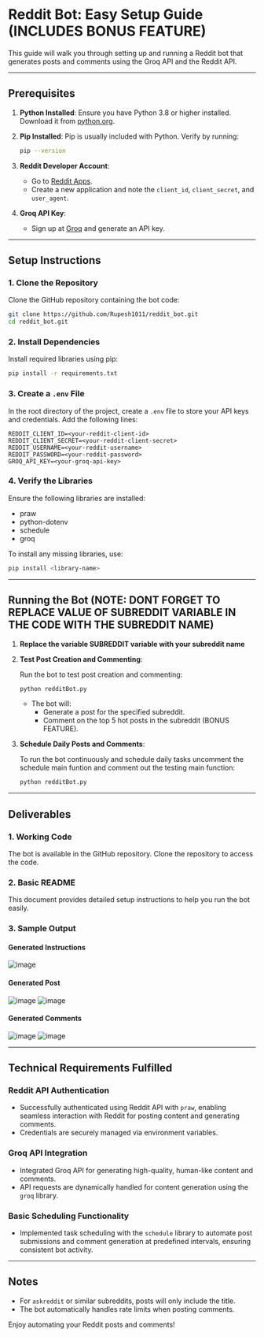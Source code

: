 # Reddit Bot: Easy Setup Guide (INCLUDES BONUS FEATURE)

This guide will walk you through setting up and running a Reddit bot that generates posts and comments using the Groq API and the Reddit API.

---

## Prerequisites

1. **Python Installed**: Ensure you have Python 3.8 or higher installed. Download it from [python.org](https://www.python.org/downloads/).
2. **Pip Installed**: Pip is usually included with Python. Verify by running:

   ```bash
   pip --version
   ```

3. **Reddit Developer Account**:
   - Go to [Reddit Apps](https://www.reddit.com/prefs/apps/).
   - Create a new application and note the `client_id`, `client_secret`, and `user_agent`.

4. **Groq API Key**:
   - Sign up at [Groq](https://groq.com/) and generate an API key.

---

## Setup Instructions

### 1. Clone the Repository

Clone the GitHub repository containing the bot code:

```bash
git clone https://github.com/Rupesh1011/reddit_bot.git
cd reddit_bot.git
```

### 2. Install Dependencies

Install required libraries using pip:

```bash
pip install -r requirements.txt
```

### 3. Create a `.env` File

In the root directory of the project, create a `.env` file to store your API keys and credentials. Add the following lines:

```
REDDIT_CLIENT_ID=<your-reddit-client-id>
REDDIT_CLIENT_SECRET=<your-reddit-client-secret>
REDDIT_USERNAME=<your-reddit-username>
REDDIT_PASSWORD=<your-reddit-password>
GROQ_API_KEY=<your-groq-api-key>
```

### 4. Verify the Libraries

Ensure the following libraries are installed:

- praw
- python-dotenv
- schedule
- groq

To install any missing libraries, use:

```bash
pip install <library-name>
```

---

## Running the Bot (NOTE: DONT FORGET TO REPLACE VALUE OF SUBREDDIT VARIABLE IN THE CODE WITH THE SUBREDDIT NAME)

1. **Replace the variable SUBREDDIT variable with your subreddit name**

2. **Test Post Creation and Commenting**:
   
   Run the bot to test post creation and commenting:

   ```bash
   python redditBot.py
   ```

   - The bot will:
     - Generate a post for the specified subreddit.
     - Comment on the top 5 hot posts in the subreddit (BONUS FEATURE).

3. **Schedule Daily Posts and Comments**:

   To run the bot continuously and schedule daily tasks uncomment the schedule main funtion and comment out the testing main function:

   ```bash
   python redditBot.py
   ```

---

## Deliverables

### 1. Working Code

The bot is available in the GitHub repository. Clone the repository to access the code.

### 2. Basic README

This document provides detailed setup instructions to help you run the bot easily.

### 3. Sample Output

#### Generated Instructions
![image](https://github.com/user-attachments/assets/99bc45e7-7192-404d-9bff-c1b069233b5b)

#### Generated Post
![image](https://github.com/user-attachments/assets/6c5bf613-2dcd-40e5-83d7-0fed4def9c8f)
![image](https://github.com/user-attachments/assets/02c24614-b72e-4ace-8a73-9e0d847f8be8)




#### Generated Comments
![image](https://github.com/user-attachments/assets/efce8a4c-4f11-4e26-ad13-4e6519c6499a)
![image](https://github.com/user-attachments/assets/5dad0d0c-fe78-4556-98a7-3113f7d56ba4)



---

## Technical Requirements Fulfilled

### Reddit API Authentication
- Successfully authenticated using Reddit API with `praw`, enabling seamless interaction with Reddit for posting content and generating comments.
- Credentials are securely managed via environment variables.

### Groq API Integration
- Integrated Groq API for generating high-quality, human-like content and comments.
- API requests are dynamically handled for content generation using the `groq` library.

### Basic Scheduling Functionality
- Implemented task scheduling with the `schedule` library to automate post submissions and comment generation at predefined intervals, ensuring consistent bot activity.



---

## Notes

- For `askreddit` or similar subreddits, posts will only include the title.
- The bot automatically handles rate limits when posting comments.

Enjoy automating your Reddit posts and comments!
